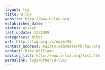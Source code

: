 ```yaml
---
layout: lug
title: B-lux
website: http://www.b-lux.org
established_date: ''
status: Active
last_update: 12/2009
categories: Other
url: http://lug.org.uk/node/95
contact_address: mailto:webmaster@b-lux.org
contact: Mike Williams
mailing_list: http://www.b-lux.org/list.htm
permalink: lugs/Other/B-lux/
---
```

